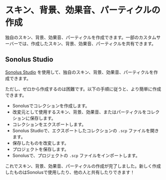 # スキン、背景、効果音、パーティクルの作成

独自のスキン、背景、効果音、パーティクルを作成できます。一部のカスタムサーバーでは、作成したスキン、背景、効果音、パーティクルを共有できます。

## Sonolus Studio

[Sonolus Studio](https://studio.sonolus.com) を使用して、独自のスキン、背景、効果音、パーティクルを作成できます。

ただし、ゼロから作成するのは困難です。以下の手順に従うと、より簡単に作成できます。

- Sonolusでコレクションを作成します。
- 改変元として使用するスキン、背景、効果音、またはパーティクルをコレクションに保存します。
- コレクションをエクスポートします。
- Sonolus Studioで、エクスポートしたコレクションの `.scp` ファイルを開きます。
- 保存したものを改変します。
- プロジェクトを保存します。
- Sonolusで、プロジェクトの `.scp` ファイルをインポートします。

これでスキン、背景、効果音、パーティクルの作成が完了しました。新しく作成したものはSonolusで使用したり、他の人と共有したりできます！
